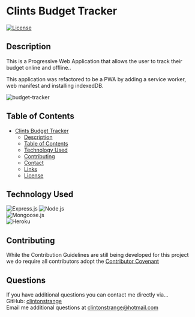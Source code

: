 # Clints Budget Tracker
<a href=./LICENSE>![License](https://img.shields.io/badge/License%3A-MIT-green.svg)</a>

## Description

This is a Progressive Web Application that allows the user to track their budget online and offline..

This application was refactored to be a PWA by adding a service worker, web manifest and installing indexedDB.

![budget-tracker](https://user-images.githubusercontent.com/71712425/116312623-4d4e0080-a772-11eb-93a8-24dd3bb26eed.gif)

## Table of Contents

- [Clints Budget Tracker](#clints-budget-tracker)
  - [Description](#description)
  - [Table of Contents](#table-of-contents)
  - [Technology Used](#technology-used)
  - [Contributing](#contributing)
  - [Contact](#contact)
  - [Links](#links)
  - [License](#license)


## Technology Used 
  ![Express.js](https://img.shields.io/badge/Express.js-404D59?style=for-the-badge) 
  ![Node.js](https://img.shields.io/badge/Node.js-43853D?style=for-the-badge&logo=node.js&logoColor=white)      
  ![Mongoose.js](https://img.shields.io/badge/Mongoose.js-880000?style=for-the-badge&logoColor=white)   
  ![Heroku](https://img.shields.io/badge/Heroku-430098?style=for-the-badge&logo=heroku&logoColor=white) 


   ## Contributing

  While the Contribution Guidelines are still being developed for this project we do require all contributors adopt the [Contributor Covenant](https://www.contributor-covenant.org)


  ## Questions

  If you have additional questions you can contact me directly via...  
  GitHub: [clintonstrange](https://www.github.com/clintonstrange)  
  Email me additional questions at clintonstrange@hotmail.com

